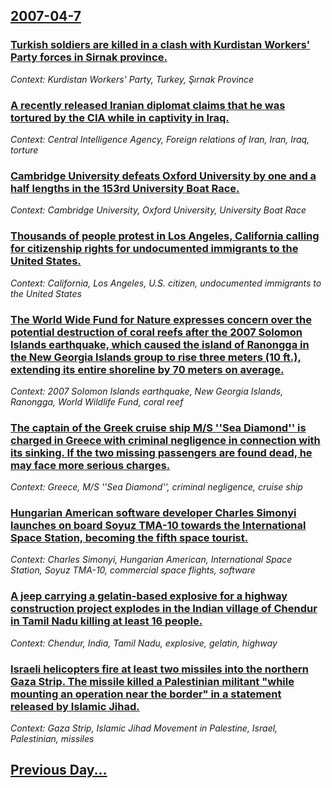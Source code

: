 ## [2007-04-7](/news/2007/04/7/index.md)

### [ Turkish soldiers are killed in a clash with Kurdistan Workers' Party forces in Sirnak province. ](/news/2007/04/7/turkish-soldiers-are-killed-in-a-clash-with-kurdistan-workers-party-forces-in-aa-rnak-province.md)
_Context: Kurdistan Workers' Party, Turkey, Şırnak Province_

### [ A recently released Iranian diplomat claims that he was tortured by the CIA while in captivity in Iraq. ](/news/2007/04/7/a-recently-released-iranian-diplomat-claims-that-he-was-tortured-by-the-cia-while-in-captivity-in-iraq.md)
_Context: Central Intelligence Agency, Foreign relations of Iran, Iran, Iraq, torture_

### [ Cambridge University defeats Oxford University by one and a half lengths in the 153rd University Boat Race.](/news/2007/04/7/cambridge-university-defeats-oxford-university-by-one-and-a-half-lengths-in-the-153rd-university-boat-race.md)
_Context: Cambridge University, Oxford University, University Boat Race_

### [ Thousands of people protest in Los Angeles, California calling for citizenship rights for undocumented immigrants to the United States. ](/news/2007/04/7/thousands-of-people-protest-in-los-angeles-california-calling-for-citizenship-rights-for-undocumented-immigrants-to-the-united-states.md)
_Context: California, Los Angeles, U.S. citizen, undocumented immigrants to the United States_

### [ The World Wide Fund for Nature expresses concern over the potential destruction of coral reefs after the 2007 Solomon Islands earthquake, which caused the island of Ranongga in the New Georgia Islands group to rise three meters (10 ft.), extending its entire shoreline by 70 meters on average. ](/news/2007/04/7/the-world-wide-fund-for-nature-expresses-concern-over-the-potential-destruction-of-coral-reefs-after-the-2007-solomon-islands-earthquake-w.md)
_Context: 2007 Solomon Islands earthquake, New Georgia Islands, Ranongga, World Wildlife Fund, coral reef_

### [ The captain of the Greek cruise ship M/S ''Sea Diamond'' is charged in Greece with criminal negligence in connection with its sinking.  If the two missing passengers are found dead, he may face more serious charges. ](/news/2007/04/7/the-captain-of-the-greek-cruise-ship-m-s-sea-diamond-is-charged-in-greece-with-criminal-negligence-in-connection-with-its-sinking-if.md)
_Context: Greece, M/S ''Sea Diamond'', criminal negligence, cruise ship_

### [ Hungarian American software developer Charles Simonyi launches on board Soyuz TMA-10 towards the International Space Station, becoming the fifth space tourist. ](/news/2007/04/7/hungarian-american-software-developer-charles-simonyi-launches-on-board-soyuz-tma-10-towards-the-international-space-station-becoming-the.md)
_Context: Charles Simonyi, Hungarian American, International Space Station, Soyuz TMA-10, commercial space flights, software_

### [ A jeep carrying a gelatin-based explosive for a highway construction project explodes in the Indian village of Chendur in Tamil Nadu killing at least 16 people. ](/news/2007/04/7/a-jeep-carrying-a-gelatin-based-explosive-for-a-highway-construction-project-explodes-in-the-indian-village-of-chendur-in-tamil-nadu-killin.md)
_Context: Chendur, India, Tamil Nadu, explosive, gelatin, highway_

### [ Israeli helicopters fire at least two missiles into the northern Gaza Strip. The missile killed a Palestinian militant "while mounting an operation near the border" in a statement released by Islamic Jihad.  ](/news/2007/04/7/israeli-helicopters-fire-at-least-two-missiles-into-the-northern-gaza-strip-the-missile-killed-a-palestinian-militant-while-mounting-an-o.md)
_Context: Gaza Strip, Islamic Jihad Movement in Palestine, Israel, Palestinian, missiles_

## [Previous Day...](/news/2007/04/6/index.md)

